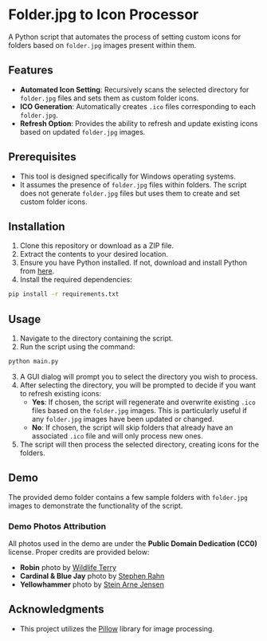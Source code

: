 
# Folder.jpg to Icon Processor

A Python script that automates the process of setting custom icons for folders based on `folder.jpg` images present within them.

## Features

- **Automated Icon Setting**: Recursively scans the selected directory for `folder.jpg` files and sets them as custom folder icons.
- **ICO Generation**: Automatically creates `.ico` files corresponding to each `folder.jpg`.
- **Refresh Option**: Provides the ability to refresh and update existing icons based on updated `folder.jpg` images.

## Prerequisites

- This tool is designed specifically for Windows operating systems.
- It assumes the presence of `folder.jpg` files within folders. The script does not generate `folder.jpg` files but uses them to create and set custom folder icons.

## Installation

1. Clone this repository or download as a ZIP file.
2. Extract the contents to your desired location.
3. Ensure you have Python installed. If not, download and install Python from [here](https://www.python.org/downloads/).
4. Install the required dependencies:

```bash
pip install -r requirements.txt
```

## Usage

1. Navigate to the directory containing the script.
2. Run the script using the command:

```bash
python main.py
```

3. A GUI dialog will prompt you to select the directory you wish to process.
4. After selecting the directory, you will be prompted to decide if you want to refresh existing icons:
   - **Yes**: If chosen, the script will regenerate and overwrite existing `.ico` files based on the `folder.jpg` images. This is particularly useful if any `folder.jpg` images have been updated or changed.
   - **No**: If chosen, the script will skip folders that already have an associated `.ico` file and will only process new ones.
5. The script will then process the selected directory, creating icons for the folders.

## Demo

The provided demo folder contains a few sample folders with `folder.jpg` images to demonstrate the functionality of the script.

### Demo Photos Attribution

All photos used in the demo are under the **Public Domain Dedication (CC0)** license. Proper credits are provided below:

- **Robin** photo by [Wildlife Terry](https://www.flickr.com/photos/wistaston/)
- **Cardinal & Blue Jay** photo by [Stephen Rahn](https://www.flickr.com/photos/srahn/)
- **Yellowhammer** photo by [Stein Arne Jensen](https://www.flickr.com/photos/steinarnejensen/)

## Acknowledgments

- This project utilizes the [Pillow](https://python-pillow.org/) library for image processing.
